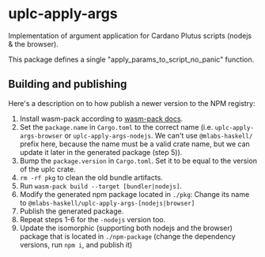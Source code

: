 # uplc-apply-args

Implementation of argument application for Cardano Plutus scripts (nodejs & the browser).

This package defines a single "apply_params_to_script_no_panic" function.

## Building and publishing

Here's a description on to how publish a newer version to the NPM registry:

1. Install wasm-pack according to [wasm-pack docs](https://rustwasm.github.io/docs/wasm-pack/quickstart.html).
2. Set the `package.name` in `Cargo.toml` to the correct name (i.e. `uplc-apply-args-browser` or `uplc-apply-args-nodejs`. We can't use `@mlabs-haskell/` prefix here, because the name must be a valid crate name, but we can update it later in the generated package (step 5)).
3. Bump the `package.version` in `Cargo.toml`. Set it to be equal to the version of the uplc crate.
4. `rm -rf pkg` to clean the old bundle artifacts.
5. Run `wasm-pack build --target [bundler|nodejs]`.
6. Modify the generated npm package located in `./pkg`: Change its name to `@mlabs-haskell/uplc-apply-args-[nodejs|browser]`
7. Publish the generated package.
8. Repeat steps 1-6 for the `-nodejs` version too.
9. Update the isomorphic (supporting both nodejs and the browser) package that is located in `./npm-package` (change the dependency versions, run `npm i`, and publish it)

